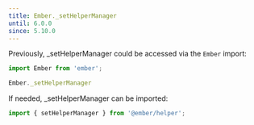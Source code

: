 ```yaml
---
title: Ember._setHelperManager
until: 6.0.0
since: 5.10.0
---
```



Previously, _setHelperManager could be accessed via the `Ember` import:
```js
import Ember from 'ember';

Ember._setHelperManager
```

If needed, _setHelperManager can be imported:
```js
import { setHelperManager } from '@ember/helper';
```
